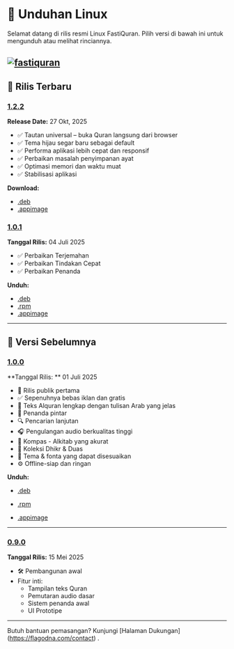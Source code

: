 # 🐧 Unduhan Linux

Selamat datang di rilis resmi Linux FastiQuran. Pilih versi di bawah ini untuk mengunduh atau melihat rinciannya.

[![fastiquran](https://snapcraft.io/fastiquran/badge.svg)](https://snapcraft.io/fastiquran)
---

## 🚀 Rilis Terbaru

<a id="1.2.2"></a>

### [1.2.2](#1.2.2)

**Release Date:** 27 Okt, 2025

- ✅ Tautan universal – buka Quran langsung dari browser
- ✅ Tema hijau segar baru sebagai default
- ✅ Performa aplikasi lebih cepat dan responsif
- ✅ Perbaikan masalah penyimpanan ayat
- ✅ Optimasi memori dan waktu muat
- ✅ Stabilisasi aplikasi

**Download:**

- [.deb](https://github.com/Flagodna-Developer/fastiquran/releases/download/v1.2.2/fastiquran-1.2.2+100202-linux.deb)
- [.appimage](https://github.com/Flagodna-Developer/fastiquran/releases/download/v1.2.2/fastiquran-1.2.2+100202-linux.AppImage)

<a id="1.0.1"></a>

### [1.0.1](#1.0.1)

**Tanggal Rilis:** 04 Juli 2025

- ✅ Perbaikan Terjemahan
- ✅ Perbaikan Tindakan Cepat
- ✅ Perbaikan Penanda

**Unduh:**

- [.deb](https://github.com/Flagodna-Developer/fastiquran/releases/download/v1.0.1/fastiquran-1.0.1+100001-linux.deb)
- [.rpm](https://github.com/Flagodna-Developer/fastiquran/releases/download/v1.0.1/fastiquran-1.0.1+100001-linux.rpm)
- [.appimage](https://github.com/Flagodna-Developer/fastiquran/releases/download/v1.0.1/fastiquran-1.0.1+100001-linux.AppImage)

---

## 📜 Versi Sebelumnya

### [1.0.0](#1.0.0)

<a id="1.0.0"></a>
**Tanggal Rilis: ** 01 Juli 2025

- 🎉 Rilis publik pertama
- ✅ Sepenuhnya bebas iklan dan gratis
- 📖 Teks Alquran lengkap dengan tulisan Arab yang jelas
- 🔖 Penanda pintar
- 🔍 Pencarian lanjutan
- 🎧 Pengulangan audio berkualitas tinggi
- 🧭 Kompas - Alkitab yang akurat
- 📿 Koleksi Dhikr & Duas
- 🎨 Tema & fonta yang dapat disesuaikan
- ⚙️ Offline-siap dan ringan

**Unduh:**

- [.deb](https://github.com/Flagodna-Developer/fastiquran/releases/download/v1.0.0/fastiquran-1.0.0+1-linux.deb)
- [.rpm](https://github.com/Flagodna-Developer/fastiquran/releases/download/v1.0.0/fastiquran-1.0.0+1-linux.rpm)

- [.appimage](https://github.com/Flagodna-Developer/fastiquran/releases/download/v1.0.0/fastiquran-1.0.0+1-linux.AppImage)

---

### [0.9.0](#0.9.0)

<a id="0.9.0"></a>
**Tanggal Rilis:** 15 Mei 2025

- 🛠️ Pembangunan awal
- Fitur inti:
  - Tampilan teks Quran
  - Pemutaran audio dasar
  - Sistem penanda awal
  - UI Prototipe

---

Butuh bantuan pemasangan? Kunjungi [Halaman Dukungan] (https://flagodna.com/contact) .
